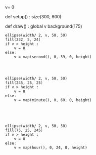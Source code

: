 v= 0

def setup() :
    size(300, 600)

def draw() :
    global v 
    background(175)


    ellipse(width/ 2, v, 50, 50)
    fill(232, 5, 24)
    if v > height :
        v = 0
    else:
        v = map(second(), 0, 59, 0, height)




    ellipse(width/ 2, v, 50, 50)
    fill(245, 25, 25)
    if v > height :
        v = 0
    else:
        v = map(minute(), 0, 60, 0, height)





    ellipse(width/ 2, v, 50, 50)
    fill(75, 25, 245)
    if v > height :
        v = 0
    else:
        v = map(hour(), 0, 24, 0, height)

